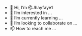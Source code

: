 - 👋 Hi, I’m @Jhayfaye1
- 👀 I’m interested in ...
- 🌱 I’m currently learning ...
- 💞️ I’m looking to collaborate on ...
- 📫 How to reach me ...

<!---
Jhayfaye1/Jhayfaye1 is a ✨ special ✨ repository because its `README.md` (this file) there's an old saying if you can't do it and they can do tell them to fix yours (+o+).
--->
